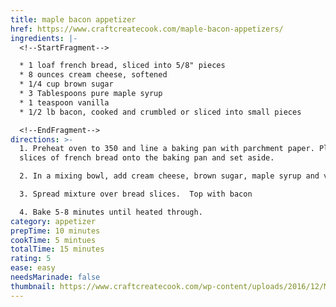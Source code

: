 ```yaml
---
title: maple bacon appetizer
href: https://www.craftcreatecook.com/maple-bacon-appetizers/
ingredients: |-
  <!--StartFragment-->

  * 1 loaf french bread, sliced into 5/8" pieces
  * 8 ounces cream cheese, softened
  * 1/4 cup brown sugar
  * 3 Tablespoons pure maple syrup
  * 1 teaspoon vanilla
  * 1/2 lb bacon, cooked and crumbled or sliced into small pieces

  <!--EndFragment-->
directions: >-
  1. Preheat oven to 350 and line a baking pan with parchment paper. Place
  slices of french bread onto the baking pan and set aside.

  2. In a mixing bowl, add cream cheese, brown sugar, maple syrup and vanilla. Beat until mixed well.

  3. Spread mixture over bread slices.  Top with bacon

  4. Bake 5-8 minutes until heated through.
category: appetizer
prepTime: 10 minutes
cookTime: 5 mintues
totalTime: 15 minutes
rating: 5
ease: easy
needsMarinade: false
thumbnail: https://www.craftcreatecook.com/wp-content/uploads/2016/12/MapleBaconPIN.jpg
---
```

